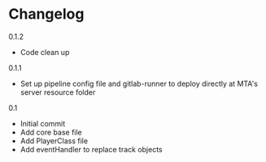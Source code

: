 # Changelog

0.1.2

- Code clean up

0.1.1

- Set up pipeline config file and gitlab-runner to deploy directly at MTA's server resource folder

0.1

- Initial commit
- Add core base file
- Add PlayerClass file
- Add eventHandler to replace track objects
